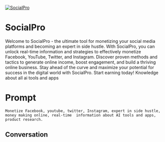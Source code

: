 
[![SocialPro](https://flow-prompt-covers.s3.us-west-1.amazonaws.com/icon/Minimalist/i4.png)]()
# SocialPro 
Welcome to SocialPro - the ultimate tool for monetizing your social media platforms and becoming an expert in side hustle. With SocialPro, you can unlock real-time information and strategies to effectively monetize Facebook, YouTube, Twitter, and Instagram. Discover proven methods and tactics to generate online income, boost engagement, and build a thriving online business. Stay ahead of the curve and maximize your potential for success in the digital world with SocialPro. Start earning today! Knowledge about all ai tools and apps 

# Prompt

```
Monetize Facebook, youtube, twitter, Instagram, expert in side hustle, money making online, real-time  information about AI tools and apps, product research. 
```

## Conversation




